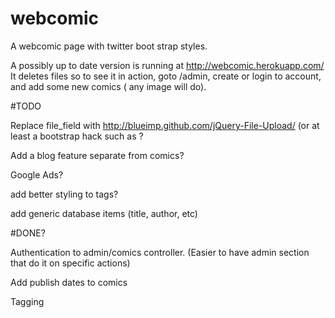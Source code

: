 webcomic
========

A webcomic page with twitter boot strap styles.


A possibly up to date version is running at http://webcomic.herokuapp.com/
It deletes files so to see it in action, goto /admin, create or login to account, and add some new comics ( any image will do).



#TODO

Replace file_field with http://blueimp.github.com/jQuery-File-Upload/ (or at least a bootstrap hack such as
?

Add a blog feature separate from comics?

Google Ads?

add better styling to tags?

add generic database items (title, author, etc)

#DONE?

Authentication to admin/comics controller. (Easier to have admin section that do it on specific actions)

Add publish dates to comics

Tagging
